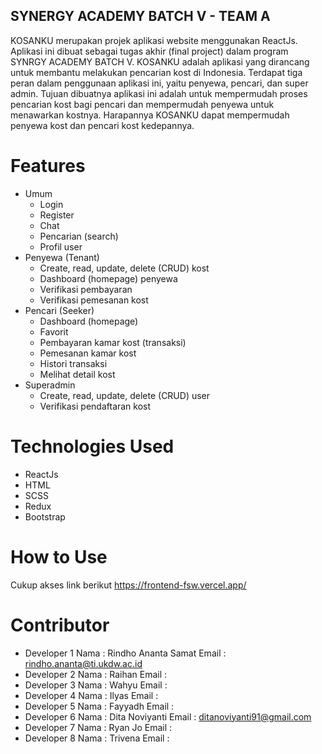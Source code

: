 ## SYNERGY ACADEMY BATCH V - TEAM A
KOSANKU merupakan projek aplikasi website menggunakan ReactJs. Aplikasi ini dibuat sebagai tugas akhir (final project) dalam program SYNRGY ACADEMY BATCH V. KOSANKU adalah aplikasi yang dirancang untuk membantu melakukan pencarian kost di Indonesia. Terdapat tiga peran dalam penggunaan aplikasi ini, yaitu penyewa, pencari, dan super admin. Tujuan dibuatnya aplikasi ini adalah untuk mempermudah proses pencarian kost bagi pencari dan mempermudah penyewa untuk menawarkan kostnya. Harapannya KOSANKU dapat mempermudah penyewa kost dan pencari kost kedepannya.

# Features
- Umum
  - Login
  - Register
  - Chat
  - Pencarian (search)
  - Profil user
- Penyewa (Tenant)
  - Create, read, update, delete (CRUD) kost
  - Dashboard (homepage) penyewa
  - Verifikasi pembayaran
  - Verifikasi pemesanan kost
- Pencari (Seeker)
  - Dashboard (homepage)
  - Favorit
  - Pembayaran kamar kost (transaksi)
  - Pemesanan kamar kost
  - Histori transaksi
  - Melihat detail kost
- Superadmin
  - Create, read, update, delete (CRUD) user
  - Verifikasi pendaftaran kost

# Technologies Used
- ReactJs
- HTML
- SCSS
- Redux
- Bootstrap

# How to Use
Cukup akses link berikut https://frontend-fsw.vercel.app/ 

# Contributor
- Developer 1
  Nama  : Rindho Ananta Samat
  Email : rindho.ananta@ti.ukdw.ac.id
- Developer 2
  Nama  : Raihan
  Email :
- Developer 3
  Nama  : Wahyu
  Email :
- Developer 4
  Nama  : Ilyas
  Email :
- Developer 5
  Nama  : Fayyadh
  Email :
- Developer 6
  Nama  : Dita Noviyanti
  Email : ditanoviyanti91@gmail.com
- Developer 7
  Nama  : Ryan Jo
  Email :
- Developer 8
  Nama  : Trivena
  Email :
